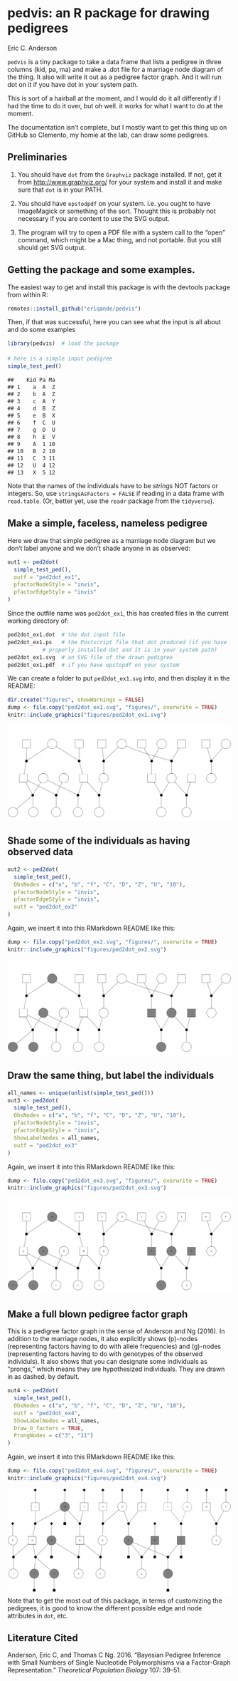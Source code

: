 pedvis: an R package for drawing pedigrees
================
Eric C. Anderson

`pedvis` is a tiny package to take a data frame that lists a pedigree in
three columns (kid, pa, ma) and make a .dot file for a marriage node
diagram of the thing. It also will write it out as a pedigree factor
graph. And it will run dot on it if you have dot in your system path.

This is sort of a hairball at the moment, and I would do it all
differently if I had the time to do it over, but oh well. it works for
what I want to do at the moment.

The documentation isn’t complete, but I mostly want to get this thing up
on GitHub so Clemento, my homie at the lab, can draw some pedigrees.

## Preliminaries

1.  You should have `dot` from the `Graphviz` package installed. If not,
    get it from <http://www.graphviz.org/> for your system and install
    it and make sure that `dot` is in your PATH.

2.  You should have `epstodpdf` on your system. i.e. you ought to have
    ImageMagick or something of the sort. Thought this is probably not
    necessary if you are content to use the SVG output.

3.  The program will try to open a PDF file with a system call to the
    “open” command, which might be a Mac thing, and not portable. But
    you still should get SVG output.

## Getting the package and some examples.

The easiest way to get and install this package is with the devtools
package from within R:

``` r
remotes::install_github("eriqande/pedvis")
```

Then, if that was successful, here you can see what the input is all
about and do some examples

``` r
library(pedvis)  # load the package

# here is a simple input pedigree
simple_test_ped()
```

    ##    Kid Pa Ma
    ## 1    a  A  Z
    ## 2    b  A  Z
    ## 3    c  A  Y
    ## 4    d  B  Z
    ## 5    e  B  X
    ## 6    f  C  U
    ## 7    g  D  U
    ## 8    h  E  V
    ## 9    A  1 10
    ## 10   B  2 10
    ## 11   C  3 11
    ## 12   U  4 12
    ## 13   X  5 12

Note that the names of the individuals have to be *strings* NOT factors
or integers. So, use `stringsAsFactors = FALSE` if reading in a data
frame with `read.table`. (Or, better yet, use the `readr` package from
the `tidyverse`).

## Make a simple, faceless, nameless pedigree

Here we draw that simple pedigree as a marriage node diagram but we
don’t label anyone and we don’t shade anyone in as observed:

``` r
out1 <- ped2dot(
  simple_test_ped(), 
  outf = "ped2dot_ex1", 
  pfactorNodeStyle = "invis", 
  pfactorEdgeStyle = "invis"
)
```

Since the outfile name was `ped2dot_ex1`, this has created files in the
current working directory of:

``` sh
ped2dot_ex1.dot  # the dot input file
ped2dot_ex1.ps   # the Postscript file that dot produced (if you have
           # properly installed dot and it is in your system path)
ped2dot_ex1.svg  # an SVG file of the drawn pedigree
ped2dot_ex1.pdf  # if you have epstopdf on your system
```

We can create a folder to put `ped2dot_ex1.svg` into, and then display
it in the README:

``` r
dir.create("figures", showWarnings = FALSE)
dump <- file.copy("ped2dot_ex1.svg", "figures/", overwrite = TRUE)
knitr::include_graphics("figures/ped2dot_ex1.svg")
```

![](figures/ped2dot_ex1.svg)<!-- -->

## Shade some of the individuals as having observed data

``` r
out2 <- ped2dot(
  simple_test_ped(), 
  ObsNodes = c("a", "b", "f", "C", "D", "Z", "U", "10"), 
  pfactorNodeStyle = "invis", 
  pfactorEdgeStyle = "invis",
  outf = "ped2dot_ex2"
)
```

Again, we insert it into this RMarkdown README like this:

``` r
dump <- file.copy("ped2dot_ex2.svg", "figures/", overwrite = TRUE)
knitr::include_graphics("figures/ped2dot_ex2.svg")
```

![](figures/ped2dot_ex2.svg)<!-- -->

## Draw the same thing, but label the individuals

``` r
all_names <- unique(unlist(simple_test_ped()))
out3 <- ped2dot(
  simple_test_ped(), 
  ObsNodes = c("a", "b", "f", "C", "D", "Z", "U", "10"), 
  pfactorNodeStyle = "invis", 
  pfactorEdgeStyle = "invis",
  ShowLabelNodes = all_names,
  outf = "ped2dot_ex3"
)
```

Again, we insert it into this RMarkdown README like this:

``` r
dump <- file.copy("ped2dot_ex3.svg", "figures/", overwrite = TRUE)
knitr::include_graphics("figures/ped2dot_ex3.svg")
```

![](figures/ped2dot_ex3.svg)<!-- -->

## Make a full blown pedigree factor graph

This is a pedigree factor graph in the sense of Anderson and Ng (2016).
In addition to the marriage nodes, it also explicitly shows \(p\)-nodes
(representing factors having to do with allele frequencies) and
\(g\)-nodes (representing factors having to do with genotypes of the
observed individuls). It also shows that you can designate some
individuals as “prongs,” which means they are hypothesized individuals.
They are drawn in as dashed, by default.

``` r
out4 <- ped2dot(
  simple_test_ped(), 
  ObsNodes = c("a", "b", "f", "C", "D", "Z", "U", "10"),
  outf = "ped2dot_ex4",
  ShowLabelNodes = all_names,
  Draw_O_factors = TRUE,
  ProngNodes = c("3", "11")
)
```

Again, we insert it into this RMarkdown README like this:

``` r
dump <- file.copy("ped2dot_ex4.svg", "figures/", overwrite = TRUE)
knitr::include_graphics("figures/ped2dot_ex4.svg")
```

![](figures/ped2dot_ex4.svg)<!-- --> Note that to get the most out of
this package, in terms of customizing the pedigrees, it is good to know
the different possible edge and node attributes in `dot`, etc.

## Literature Cited

<div id="refs" class="references">

<div id="ref-anderson2016bayesian">

Anderson, Eric C, and Thomas C Ng. 2016. “Bayesian Pedigree Inference
with Small Numbers of Single Nucleotide Polymorphisms via a Factor-Graph
Representation.” *Theoretical Population Biology* 107: 39–51.

</div>

</div>
